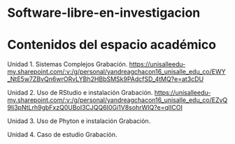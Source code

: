 # Software-libre-en-investigacion

# Contenidos del espacio académico

Unidad 1. Sistemas Complejos
Grabación. https://unisalleedu-my.sharepoint.com/:v:/g/personal/yandreagchacon16_unisalle_edu_co/EWY_NtE5w7ZBvQn6wrORvLYBh2HBbSMSk9PAdcfSD_4tMQ?e=at3cDU

Unidad 2. Uso de RStudio e instalación
Grabación. https://unisalleedu-my.sharepoint.com/:v:/g/personal/yandreagchacon16_unisalle_edu_co/EZvQ9li3pNtLrh9gbFxzQ0UBoI3CJQQ6I0Gi1V8sohrWIQ?e=qlICOI

Unidad 3. Uso de Phyton e instalación
Grabación.

Unidad 4. Caso de estudio
Grabación.
